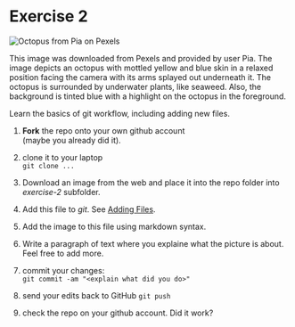 # Exercise 2

![Octopus from Pia on Pexels](./pexels-pia-octopus.jpg)

This image was downloaded from Pexels and provided by user Pia. The image 
depicts an octopus with mottled yellow and blue skin in a 
relaxed position facing the camera with its arms splayed out 
underneath it. The octopus is surrounded by underwater plants, like seaweed. 
Also, the background is tinted blue with a highlight 
on the octopus in the foreground.



Learn the basics of git workflow, including adding new files.

1. **Fork** the repo onto your own github account  
(maybe you already did it).

2. clone it to your laptop  
`git clone ...`

3. Download an image from the web and place it into the repo folder
   into _exercise-2_ subfolder.
   
4. Add this file to _git_.  See [Adding
   Files](file:///home/otoomet/tyyq/teaching/info201/book/localbook/build/git-basics.html#adding-files). 

5. Add the image to this file using markdown syntax.
   
5. Write a paragraph of text where you explaine what the picture is
   about.  Feel free to add more.

4. commit your changes:  
`git commit -am "<explain what did you do>"`

5. send your edits back to GitHub
`git push`

6. check the repo on your github account.  Did it work?
